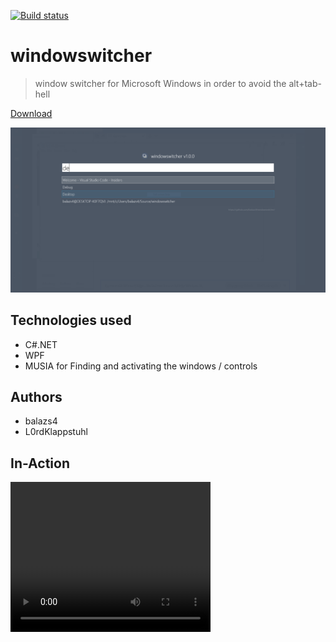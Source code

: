 [![Build status](https://ci.appveyor.com/api/projects/status/1t4j7811amlbwp6e?svg=true)](https://ci.appveyor.com/project/balazs4/windowswitcher)

# windowswitcher

> window switcher for Microsoft Windows in order to avoid the alt+tab-hell

[Download](https://github.com/balazs4/windowswitcher/releases)

![screenshot](screenshot.png)

## Technologies used

+ C#.NET
+ WPF
+ MUSIA  for Finding and activating the windows / controls

## Authors

+ balazs4
+ L0rdKlappstuhl

## In-Action

<video width="320" height="240" controls>
  <source src="windowswitcher.mp4" type="video/mp4">
  <a href="https://raw.githubusercontent.com/balazs4/windowswitcher/master/windowswitcher.mp4">Download Video</a>
</video>